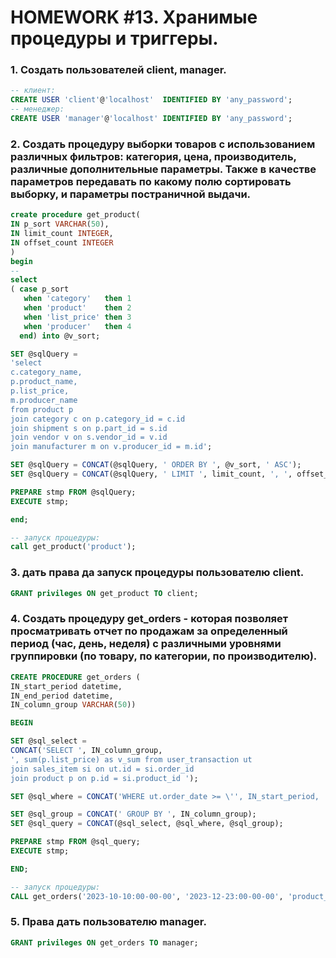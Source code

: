 # HOMEWORK #13. Хранимые процедуры и триггеры.

### 1. Создать пользователей client, manager.

```sql
-- клиент:
CREATE USER 'client'@'localhost'  IDENTIFIED BY 'any_password';
-- менеджер:
CREATE USER 'manager'@'localhost' IDENTIFIED BY 'any_password';
```

### 2. Создать процедуру выборки товаров с использованием различных фильтров: категория, цена, производитель, различные дополнительные параметры. Также в качестве параметров передавать по какому полю сортировать выборку, и параметры постраничной выдачи.

```sql
create procedure get_product(
IN p_sort VARCHAR(50),
IN limit_count INTEGER,
IN offset_count INTEGER
)
begin
-- 
select 
( case p_sort 
   when 'category'   then 1
   when 'product'    then 2
   when 'list_price' then 3
   when 'producer'   then 4
  end) into @v_sort;

SET @sqlQuery = 
'select 
c.category_name, 
p.product_name,
p.list_price,
m.producer_name
from product p 
join category c on p.category_id = c.id
join shipment s on p.part_id = s.id
join vendor v on s.vendor_id = v.id
join manufacturer m on v.producer_id = m.id';

SET @sqlQuery = CONCAT(@sqlQuery, ' ORDER BY ', @v_sort, ' ASC');
SET @sqlQuery = CONCAT(@sqlQuery, ' LIMIT ', limit_count, ', ', offset_count);

PREPARE stmp FROM @sqlQuery;
EXECUTE stmp;

end;

-- запуск процедуры:
call get_product('product');
```
### 3. дать права да запуск процедуры пользователю client.

```sql
GRANT privileges ON get_product TO client;
```

### 4. Создать процедуру get_orders - которая позволяет просматривать отчет по продажам за определенный период (час, день, неделя) с различными уровнями группировки (по товару, по категории, по производителю).

```sql
CREATE PROCEDURE get_orders (
IN_start_period datetime,
IN_end_period datetime,
IN_column_group VARCHAR(50))

BEGIN

SET @sql_select = 
CONCAT('SELECT ', IN_column_group,
', sum(p.list_price) as v_sum from user_transaction ut 
join sales_item si on ut.id = si.order_id 
join product p on p.id = si.product_id ');

SET @sql_where = CONCAT('WHERE ut.order_date >= \'', IN_start_period, '\' AND ut.order_date <= \'', IN_end_period, '\'');

SET @sql_group = CONCAT(' GROUP BY ', IN_column_group);
SET @sql_query = CONCAT(@sql_select, @sql_where, @sql_group);

PREPARE stmp FROM @sql_query;
EXECUTE stmp;

END;

-- запуск процедуры:
CALL get_orders('2023-10-10:00-00-00', '2023-12-23:00-00-00', 'product_name');
```

### 5. Права дать пользователю manager.

```sql
GRANT privileges ON get_orders TO manager;
```
